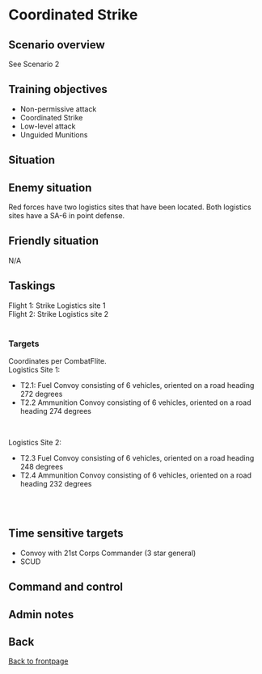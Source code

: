 # Coordinated Strike

## Scenario overview
See Scenario 2


## Training objectives
- Non-permissive attack
- Coordinated Strike
- Low-level attack
- Unguided Munitions

## Situation

## Enemy situation
Red forces have two logistics sites that have been located. Both logistics sites have a SA-6 in point defense.
<br>
## Friendly situation
N/A
<br>
## Taskings
Flight 1: Strike Logistics site 1 <br>
Flight 2: Strike Logistics site 2 <br>
<br>
### Targets
Coordinates per CombatFlite. <br>
Logistics Site 1: <br>
- T2.1: Fuel Convoy consisting of 6 vehicles, oriented on a road heading 272 degrees
- T2.2 Ammunition Convoy consisting of 6 vehicles, oriented on a road heading 274 degrees
<br>

Logistics Site 2:
- T2.3 Fuel Convoy consisting of 6 vehicles, oriented on a road heading 248 degrees
- T2.4 Ammunition Convoy consisting of 6 vehicles, oriented on a road heading 232 degrees
<br>
<br>


## Time sensitive targets
- Convoy with 21st Corps Commander (3 star general)
- SCUD

## Command and control


## Admin notes





## Back
[Back to frontpage](https://132nd-vwing.github.io/TRMT-Brief/)
